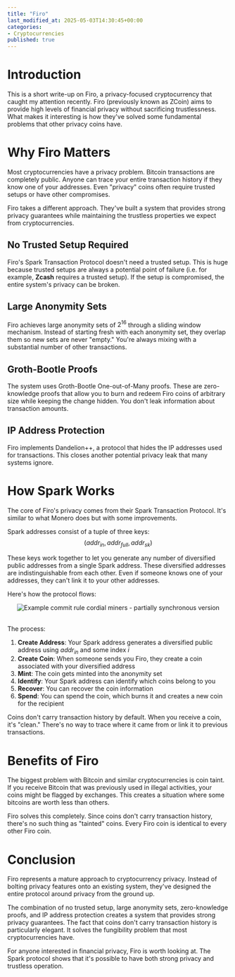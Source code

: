```yaml
---
title: "Firo"
last_modified_at: 2025-05-03T14:30:45+00:00
categories: 
- Cryptocurrencies
published: true
---
```

<script type="text/javascript" async
  src="https://cdnjs.cloudflare.com/ajax/libs/mathjax/2.7.7/MathJax.js?config=TeX-MML-AM_CHTML">
</script>


<link rel="stylesheet" type="text/css" href="http://tikzjax.com/v1/fonts.css">
<script src="https://tikzjax.com/v1/tikzjax.js"></script>

<script type="text/x-mathjax-config">
  MathJax.Hub.Config({
    tex2jax: {
      inlineMath: [['$','$'], ['\\(','\\)']],
      displayMath: [['$$','$$'], ['\\[','\\]']],
      processEscapes: true
    },
    TeX: {
      equationNumbers: { autoNumber: "AMS" }
    }
  });
</script>
<script src="{{ '/assets/js/copy-button.js' | relative_url }}"></script>

# Introduction
This is a short write-up on Firo, a privacy-focused cryptocurrency that caught my attention recently. Firo (previously known as ZCoin) aims to provide high levels of financial privacy without sacrificing trustlessness. What makes it interesting is how they've solved some fundamental problems that other privacy coins have.

# Why Firo Matters
Most cryptocurrencies have a privacy problem. Bitcoin transactions are completely public. Anyone can trace your entire transaction history if they know one of your addresses. Even "privacy" coins often require trusted setups or have other compromises.

Firo takes a different approach. They've built a system that provides strong privacy guarantees while maintaining the trustless properties we expect from cryptocurrencies.

## No Trusted Setup Required
Firo's Spark Transaction Protocol doesn't need a trusted setup. This is huge because trusted setups are always a potential point of failure (i.e. for example, **Zcash** requires a trusted setup). If the setup is compromised, the entire system's privacy can be broken.

## Large Anonymity Sets
Firo achieves large anonymity sets of $2^{16}$ through a sliding window mechanism. Instead of starting fresh with each anonymity set, they overlap them so new sets are never "empty." You're always mixing with a substantial number of other transactions.

## Groth-Bootle Proofs
The system uses Groth-Bootle One-out-of-Many proofs. These are zero-knowledge proofs that allow you to burn and redeem Firo coins of arbitrary size while keeping the change hidden. You don't leak information about transaction amounts.

## IP Address Protection
Firo implements Dandelion++, a protocol that hides the IP addresses used for transactions. This closes another potential privacy leak that many systems ignore.

# How Spark Works
The core of Firo's privacy comes from their Spark Transaction Protocol. It's similar to what Monero does but with some improvements.

Spark addresses consist of a tuple of three keys:
$$
(addr_{in}, addr_{full}, addr_{sk})
$$

These keys work together to let you generate any number of diversified public addresses from a single Spark address. These diversified addresses are indistinguishable from each other. Even if someone knows one of your addresses, they can't link it to your other addresses.

Here's how the protocol flows:

<div class="svg-container">
<img src="{{ site.baseurl }}/assets/graphs/Firo/Firo.svg" alt="Example commit rule cordial miners - partially synchronous version" class="responsive-svg">
</div>
<br/>

The process:

1. **Create Address**: Your Spark address generates a diversified public address using $addr_{in}$ and some index $i$
2. **Create Coin**: When someone sends you Firo, they create a coin associated with your diversified address
3. **Mint**: The coin gets minted into the anonymity set
4. **Identify**: Your Spark address can identify which coins belong to you
5. **Recover**: You can recover the coin information
6. **Spend**: You can spend the coin, which burns it and creates a new coin for the recipient

Coins don't carry transaction history by default. When you receive a coin, it's "clean." There's no way to trace where it came from or link it to previous transactions.

# Benefits of Firo
The biggest problem with Bitcoin and similar cryptocurrencies is coin taint. If you receive Bitcoin that was previously used in illegal activities, your coins might be flagged by exchanges. This creates a situation where some bitcoins are worth less than others.

Firo solves this completely. Since coins don't carry transaction history, there's no such thing as "tainted" coins. Every Firo coin is identical to every other Firo coin.

# Conclusion
Firo represents a mature approach to cryptocurrency privacy. Instead of bolting privacy features onto an existing system, they've designed the entire protocol around privacy from the ground up.

The combination of no trusted setup, large anonymity sets, zero-knowledge proofs, and IP address protection creates a system that provides strong privacy guarantees. The fact that coins don't carry transaction history is particularly elegant. It solves the fungibility problem that most cryptocurrencies have.

For anyone interested in financial privacy, Firo is worth looking at. The Spark protocol shows that it's possible to have both strong privacy and trustless operation.
<style>
svg [stroke="rgb(0%, 0%, 0%)"], svg [fill="rgb(0%, 0%, 0%)"] {
    fill: white !important;
    stroke: white!important;

}

  .svg-container {
    display: flex;
    justify-content: center;
    width: 100%;
  }
  
  .responsive-svg {
    min-width: 70%;
    height: auto;
  }
  
  .inverted {
    filter: invert(100%);
  }
</style>
